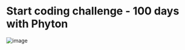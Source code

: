 ﻿# Start coding challenge - 100 days with Phyton
 
![image](https://user-images.githubusercontent.com/46955522/216156533-eaa5e7d1-e07e-459c-9cd7-6ae54937a5f7.png)
